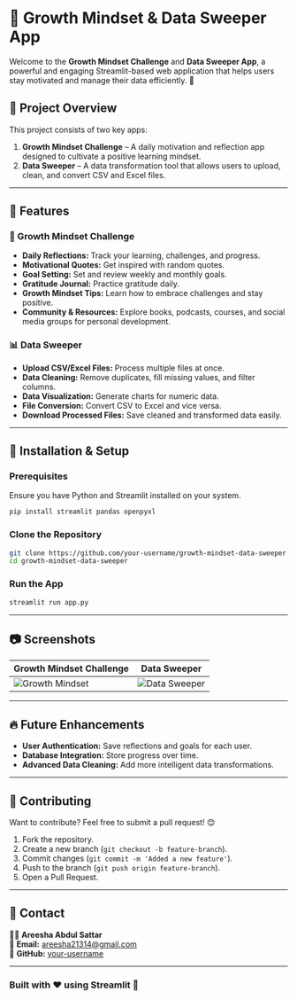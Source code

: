 # 🌱 Growth Mindset & Data Sweeper App

Welcome to the **Growth Mindset Challenge** and **Data Sweeper App**, a powerful and engaging Streamlit-based web application that helps users stay motivated and manage their data efficiently. 🚀

## 📌 Project Overview
This project consists of two key apps:
1. **Growth Mindset Challenge** – A daily motivation and reflection app designed to cultivate a positive learning mindset.
2. **Data Sweeper** – A data transformation tool that allows users to upload, clean, and convert CSV and Excel files.

---

## 🎯 Features

### 🌱 Growth Mindset Challenge
- **Daily Reflections:** Track your learning, challenges, and progress.
- **Motivational Quotes:** Get inspired with random quotes.
- **Goal Setting:** Set and review weekly and monthly goals.
- **Gratitude Journal:** Practice gratitude daily.
- **Growth Mindset Tips:** Learn how to embrace challenges and stay positive.
- **Community & Resources:** Explore books, podcasts, courses, and social media groups for personal development.

### 📊 Data Sweeper
- **Upload CSV/Excel Files:** Process multiple files at once.
- **Data Cleaning:** Remove duplicates, fill missing values, and filter columns.
- **Data Visualization:** Generate charts for numeric data.
- **File Conversion:** Convert CSV to Excel and vice versa.
- **Download Processed Files:** Save cleaned and transformed data easily.

---

## 🚀 Installation & Setup

### Prerequisites
Ensure you have Python and Streamlit installed on your system.

```bash
pip install streamlit pandas openpyxl
```

### Clone the Repository
```bash
git clone https://github.com/your-username/growth-mindset-data-sweeper.git
cd growth-mindset-data-sweeper
```

### Run the App
```bash
streamlit run app.py
```

---

## 📷 Screenshots
| Growth Mindset Challenge | Data Sweeper |
|-------------------------|-------------|
| ![Growth Mindset](images/growth_mindset.png) | ![Data Sweeper](images/data_sweeper.png) |

---

## 🔥 Future Enhancements
- **User Authentication:** Save reflections and goals for each user.
- **Database Integration:** Store progress over time.
- **Advanced Data Cleaning:** Add more intelligent data transformations.

---

## 🤝 Contributing
Want to contribute? Feel free to submit a pull request! 😊

1. Fork the repository.
2. Create a new branch (`git checkout -b feature-branch`).
3. Commit changes (`git commit -m 'Added a new feature'`).
4. Push to the branch (`git push origin feature-branch`).
5. Open a Pull Request.

---

## 📧 Contact
👩‍💻 **Areesha Abdul Sattar**  
📩 **Email:** areesha21314@gmail.com  
🔗 **GitHub:** [your-username](https://github.com/your-username)

---

### Built with ❤️ using Streamlit 🚀

